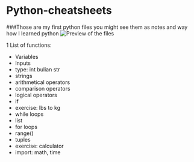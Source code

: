 # Python-cheatsheets
###Those are my first python files you might see them as notes and way how I learned python
![Preview of the files](https://i.imgur.com/AB6sIzf.png)

1 List of functions:
* Variables
* Inputs 
* type: int bulian str
* strings
* arithmetical operators
* comparison operators
* logical operators
* if
* exercise: lbs to kg
* while loops
* list
* for loops
* range()
* tuples
* exercise: calculator
* import: math, time
